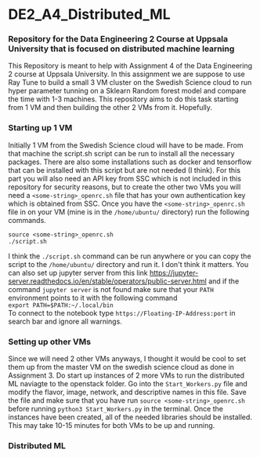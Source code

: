 # DE2_A4_Distributed_ML
### Repository for the Data Engineering 2 Course at Uppsala University that is focused on distributed machine learning  
This Repository is meant to help with Assignment 4 of the Data Engineering 2 course at Uppsala University. In this assignment we are suppose to use Ray Tune to build a small 3 VM cluster on the Swedish Science cloud to run hyper parameter tunning on a Sklearn Random forest model and compare the time with 1-3 machines. This repository aims to do this task starting from 1 VM and then building the other 2 VMs from it. Hopefully.  

### Starting up 1 VM  
Initially 1 VM from the Swedish Science cloud will have to be made. From that machine the script.sh script can be run to install all the necessary packages. There are also some installations such as docker and tensorflow that can be installed with this script but are not needed (I think). For this part you will also need an API key from SSC which is not included in this repository for security reasons, but to create the other two VMs you will need a ```<some-string>_openrc.sh``` file that has your own authentication key which is obtained from SSC. Once you have the ```<some-string>_openrc.sh``` file in on your VM (mine is in the ```/home/ubuntu/``` directory) run the following commands.  
    
```source <some-string>_openrc.sh```  
```./script.sh```  

  I think the `./script.sh` command can be run anywhere or you can copy the script to the `/home/ubuntu/` directory and run it. I don't think it matters. You can also set up jupyter server from this link https://jupyter-server.readthedocs.io/en/stable/operators/public-server.html and if the command `jupyter server` is not found make sure that your `PATH` environment points to it with the following command  
  `export PATH=$PATH:~/.local/bin`  
  To connect to the notebook type `https://Floating-IP-Address:port` in search bar and ignore all warnings.  

### Setting up other VMs  
Since we will need 2 other VMs anyways, I thought it would be cool to set them up from the master VM on the swedish science cloud as done in Assignment 3. Do start up instances of 2 more VMs to run the distributed ML naviagte to the openstack folder. Go into the `Start_Workers.py` file and modify the flavor, image, network, and descriptive names in this file. Save the file and make sure that you have run `source <some-string>_openrc.sh` before running `python3 Start_Workers.py` in the terminal. Once the instances have been created, all of the needed libraries should be installed. This may take 10-15 minutes for both VMs to be up and running. 

### Distributed ML
